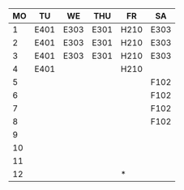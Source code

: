  |MO  |TU  |WE  |THU |FR  |SA|
 |----|----|----|----|----|--|
1|E401|E303|E301|H210|E303|  |
2|E401|E303|E301|H210|E303|  |
3|E401|E303|E301|H210|E303|  |
4|E401|    |    |H210|    |  |
5|    |    |    |    |F102|  |
6|    |    |    |    |F102|  |
7|    |    |    |    |F102|  |
8|    |    |    |    |F102|  |
9|    |    |    |    |    |  |
10|    |    |    |    |    |  |
11|    |    |    |    |    |  |
12|    |    |    |*   |    |  |
